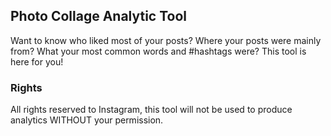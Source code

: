 ## Photo Collage Analytic Tool

Want to know who liked most of your posts? Where your posts were mainly from? What your most common words and #hashtags were? This tool is here for you!

### Rights

All rights reserved to Instagram, this tool will not be used to produce analytics WITHOUT your permission.

